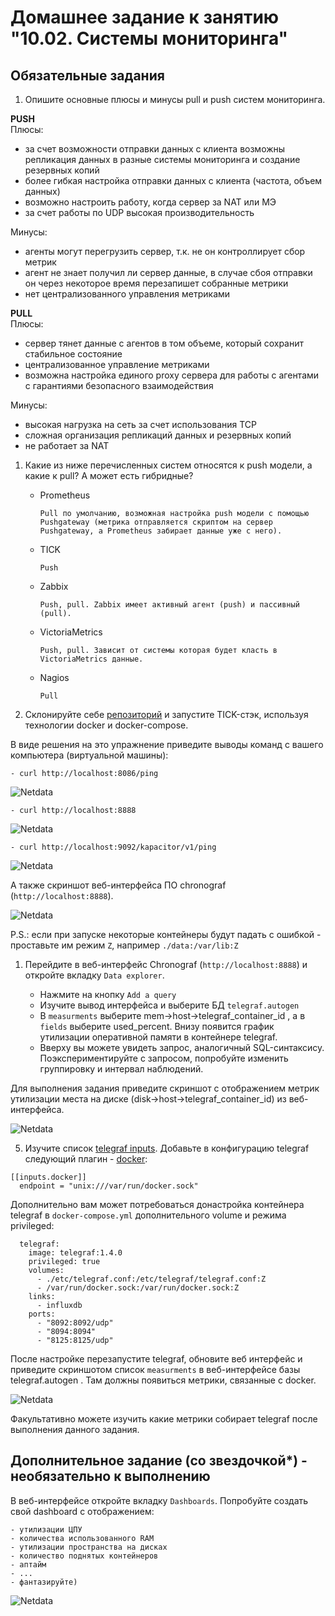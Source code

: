 # Домашнее задание к занятию "10.02. Системы мониторинга"

## Обязательные задания

1. Опишите основные плюсы и минусы pull и push систем мониторинга.  
   
**PUSH**  
Плюсы:  
* за счет возможности отправки данных с клиента возможны репликация данных в разные системы мониторинга и создание резервных копий
* более гибкая настройка отправки данных с клиента (частота, объем данных)
* возможно настроить работу, когда сервер за NAT или МЭ
* за счет работы по UDP высокая производительность  

Минусы:
* агенты могут перегрузить сервер, т.к. не он контроллирует сбор метрик
* агент не знает получил ли сервер данные, в случае сбоя отправки он через некоторое время перезапишет собранные метрики
* нет централизованного управления метриками

**PULL**  
Плюсы:
* сервер тянет данные с агентов в том объеме, который сохранит стабильное состояние
* централизованное управление метриками
* возможна настройка единого proxy сервера для работы с агентами с гарантиями безопасного взаимодействия  

Минусы:  
* высокая нагрузка на сеть за счет использования TCP
* сложная организация репликаций данных и резервных копий
* не работает за NAT

1. Какие из ниже перечисленных систем относятся к push модели, а какие к pull? А может есть гибридные?

    - Prometheus 
        ```
        Pull по умолчанию, возможная настройка push модели с помощью Pushgateway (метрика отправляется скриптом на сервер Pushgateway, а Prometheus забирает данные уже с него). 
        ```
    - TICK
        ```
        Push
        ```
    - Zabbix
        ```
        Push, pull. Zabbix имеет активный агент (push) и пассивный (pull).
        ```
    - VictoriaMetrics
        ```
        Push, pull. Зависит от системы которая будет класть в VictoriaMetrics данные.
        ```
    - Nagios
        ```
        Pull
        ```

2. Склонируйте себе [репозиторий](https://github.com/influxdata/sandbox/tree/master) и запустите TICK-стэк, 
используя технологии docker и docker-compose.

В виде решения на это упражнение приведите выводы команд с вашего компьютера (виртуальной машины):

    - curl http://localhost:8086/ping
  
![Netdata](/HW/10.2.Monitoring_systems/curl_8086.png)

    - curl http://localhost:8888

![Netdata](/HW/10.2.Monitoring_systems/curl_8088.png)

    - curl http://localhost:9092/kapacitor/v1/ping

![Netdata](/HW/10.2.Monitoring_systems/curl_9092.png)

А также скриншот веб-интерфейса ПО chronograf (`http://localhost:8888`). 

![Netdata](/HW/10.2.Monitoring_systems/web_8888.png)

P.S.: если при запуске некоторые контейнеры будут падать с ошибкой - проставьте им режим `Z`, например
`./data:/var/lib:Z`

1. Перейдите в веб-интерфейс Chronograf (`http://localhost:8888`) и откройте вкладку `Data explorer`.

    - Нажмите на кнопку `Add a query`
    - Изучите вывод интерфейса и выберите БД `telegraf.autogen`
    - В `measurments` выберите mem->host->telegraf_container_id , а в `fields` выберите used_percent. 
    Внизу появится график утилизации оперативной памяти в контейнере telegraf.
    - Вверху вы можете увидеть запрос, аналогичный SQL-синтаксису. 
    Поэкспериментируйте с запросом, попробуйте изменить группировку и интервал наблюдений.

Для выполнения задания приведите скриншот с отображением метрик утилизации места на диске 
(disk->host->telegraf_container_id) из веб-интерфейса.

![Netdata](/HW/10.2.Monitoring_systems/Chronograf_disk.png)

5. Изучите список [telegraf inputs](https://github.com/influxdata/telegraf/tree/master/plugins/inputs). 
Добавьте в конфигурацию telegraf следующий плагин - [docker](https://github.com/influxdata/telegraf/tree/master/plugins/inputs/docker):
```
[[inputs.docker]]
  endpoint = "unix:///var/run/docker.sock"
```

Дополнительно вам может потребоваться донастройка контейнера telegraf в `docker-compose.yml` дополнительного volume и 
режима privileged:
```
  telegraf:
    image: telegraf:1.4.0
    privileged: true
    volumes:
      - ./etc/telegraf.conf:/etc/telegraf/telegraf.conf:Z
      - /var/run/docker.sock:/var/run/docker.sock:Z
    links:
      - influxdb
    ports:
      - "8092:8092/udp"
      - "8094:8094"
      - "8125:8125/udp"
```

После настройке перезапустите telegraf, обновите веб интерфейс и приведите скриншотом список `measurments` в 
веб-интерфейсе базы telegraf.autogen . Там должны появиться метрики, связанные с docker.

![Netdata](/HW/10.2.Monitoring_systems/docker_metrics.png)

Факультативно можете изучить какие метрики собирает telegraf после выполнения данного задания.

## Дополнительное задание (со звездочкой*) - необязательно к выполнению

В веб-интерфейсе откройте вкладку `Dashboards`. Попробуйте создать свой dashboard с отображением:

    - утилизации ЦПУ
    - количества использованного RAM
    - утилизации пространства на дисках
    - количество поднятых контейнеров
    - аптайм
    - ...
    - фантазируйте)
    
![Netdata](/HW/10.2.Monitoring_systems/dashboards.png)
